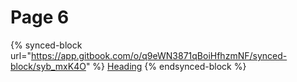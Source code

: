 # Page 6

{% synced-block url="https://app.gitbook.com/o/q9eWN3871qBoiHfhzmNF/synced-block/syb_mxK4O" %}
[Heading](https://app.gitbook.com/o/q9eWN3871qBoiHfhzmNF/synced-block/syb\_mxK4O)
{% endsynced-block %}

